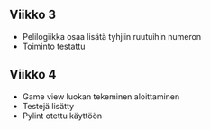 ## Viikko 3
- Pelilogiikka osaa lisätä tyhjiin ruutuihin numeron
- Toiminto testattu
## Viikko 4
- Game view luokan tekeminen aloittaminen
- Testejä lisätty
- Pylint otettu käyttöön
